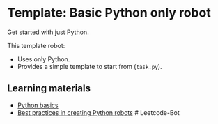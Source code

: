 # Template: Basic Python only robot

Get started with just Python.

This template robot:

- Uses only Python.
- Provides a simple template to start from (`task.py`).

## Learning materials

- [Python basics](https://robocorp.com/docs/languages-and-frameworks/python)
- [Best practices in creating Python robots](https://robocorp.com/docs/development-guide/qa-and-best-practices/python-robots)
#   L e e t c o d e - B o t  
 